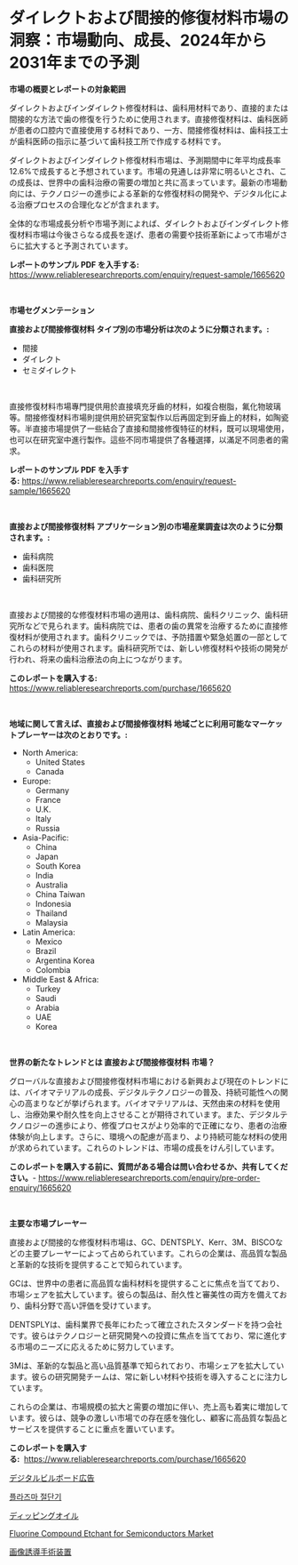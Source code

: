 <p><h1>ダイレクトおよび間接的修復材料市場の洞察：市場動向、成長、2024年から2031年までの予測</h1></p><p><strong>市場の概要とレポートの対象範囲</strong></p>
<p><p>ダイレクトおよびインダイレクト修復材料は、歯科用材料であり、直接的または間接的な方法で歯の修復を行うために使用されます。直接修復材料は、歯科医師が患者の口腔内で直接使用する材料であり、一方、間接修復材料は、歯科技工士が歯科医師の指示に基づいて歯科技工所で作成する材料です。</p><p>ダイレクトおよびインダイレクト修復材料市場は、予測期間中に年平均成長率12.6%で成長すると予想されています。市場の見通しは非常に明るいとされ、この成長は、世界中の歯科治療の需要の増加と共に高まっています。最新の市場動向には、テクノロジーの進歩による革新的な修復材料の開発や、デジタル化による治療プロセスの合理化などが含まれます。</p><p>全体的な市場成長分析や市場予測によれば、ダイレクトおよびインダイレクト修復材料市場は今後さらなる成長を遂げ、患者の需要や技術革新によって市場がさらに拡大すると予測されています。</p></p>
<p><strong>レポートのサンプル PDF を入手する:</strong> <a href="https://www.reliableresearchreports.com/enquiry/request-sample/1665620">https://www.reliableresearchreports.com/enquiry/request-sample/1665620</a></p>
<p>&nbsp;</p>
<p><strong>市場セグメンテーション</strong></p>
<p><strong>直接および間接修復材料 タイプ別の市場分析は次のように分類されます。:</strong></p>
<p><ul><li>間接</li><li>ダイレクト</li><li>セミダイレクト</li></ul></p>
<p>&nbsp;</p>
<p><p>直接修復材料市場專門提供用於直接填充牙齒的材料，如複合樹脂，氟化物玻璃等。間接修復材料市場則提供用於研究室製作以后再固定到牙齒上的材料，如陶瓷等。半直接市場提供了一些結合了直接和間接修復特征的材料，既可以現場使用，也可以在研究室中進行製作。這些不同市場提供了各種選擇，以滿足不同患者的需求。</p></p>
<p><strong>レポートのサンプル PDF を入手する:</strong>&nbsp;<a href="https://www.reliableresearchreports.com/enquiry/request-sample/1665620">https://www.reliableresearchreports.com/enquiry/request-sample/1665620</a></p>
<p>&nbsp;</p>
<p><strong> 直接および間接修復材料 アプリケーション別の市場産業調査は次のように分類されます。:</strong></p>
<p><ul><li>歯科病院</li><li>歯科医院</li><li>歯科研究所</li></ul></p>
<p>&nbsp;</p>
<p><p>直接および間接的な修復材料市場の適用は、歯科病院、歯科クリニック、歯科研究所などで見られます。歯科病院では、患者の歯の異常を治療するために直接修復材料が使用されます。歯科クリニックでは、予防措置や緊急処置の一部としてこれらの材料が使用されます。歯科研究所では、新しい修復材料や技術の開発が行われ、将来の歯科治療法の向上につながります。</p></p>
<p><strong>このレポートを購入する:</strong>&nbsp; <a href="https://www.reliableresearchreports.com/purchase/1665620">https://www.reliableresearchreports.com/purchase/1665620</a></p>
<p>&nbsp;</p>
<p><strong>地域に関して言えば、直接および間接修復材料 地域ごとに利用可能なマーケットプレーヤーは次のとおりです。:</strong></p>
<p><ul>
    <li>
        North America:
        <ul>
            <li>United States</li>
            <li>Canada</li>
        </ul>
    </li>
    <li>
        Europe:
        <ul>
            <li>Germany</li>
            <li>France</li>
            <li>U.K.</li>
            <li>Italy</li>
            <li>Russia</li>
        </ul>
    </li>
    <li>
        Asia-Pacific:
        <ul>
            <li>China</li>
            <li>Japan</li>
            <li>South Korea</li>
            <li>India</li>
            <li>Australia</li>
            <li>China Taiwan</li>
            <li>Indonesia</li>
            <li>Thailand</li>
            <li>Malaysia</li>
        </ul>
    </li>
    <li>
        Latin America:
        <ul>
            <li>Mexico</li>
            <li>Brazil</li>
            <li>Argentina Korea</li>
            <li>Colombia</li>
        </ul>
    </li>
    <li>
        Middle East & Africa:
        <ul>
            <li>Turkey</li>
            <li>Saudi</li>
            <li>Arabia</li>
            <li>UAE</li>
            <li>Korea</li>
        </ul>
    </li>
    </ul></p>
<p>&nbsp;</p>
<p><strong>世界の新たなトレンドとは 直接および間接修復材料 市場？</strong></p>
<p><p>グローバルな直接および間接修復材料市場における新興および現在のトレンドには、バイオマテリアルの成長、デジタルテクノロジーの普及、持続可能性への関心の高まりなどが挙げられます。バイオマテリアルは、天然由来の材料を使用し、治療効果や耐久性を向上させることが期待されています。また、デジタルテクノロジーの進歩により、修復プロセスがより効率的で正確になり、患者の治療体験が向上します。さらに、環境への配慮が高まり、より持続可能な材料の使用が求められています。これらのトレンドは、市場の成長をけん引しています。</p></p>
<p><strong>このレポートを購入する前に、質問がある場合は問い合わせるか、共有してください。</strong>- <a href="https://www.reliableresearchreports.com/enquiry/pre-order-enquiry/1665620">https://www.reliableresearchreports.com/enquiry/pre-order-enquiry/1665620</a></p>
<p>&nbsp;</p>
<p><strong>主要な市場プレーヤー</strong></p>
<p><p>直接および間接的な修復材料市場は、GC、DENTSPLY、Kerr、3M、BISCOなどの主要プレーヤーによって占められています。これらの企業は、高品質な製品と革新的な技術を提供することで知られています。</p><p>GCは、世界中の患者に高品質な歯科材料を提供することに焦点を当てており、市場シェアを拡大しています。彼らの製品は、耐久性と審美性の両方を備えており、歯科分野で高い評価を受けています。</p><p>DENTSPLYは、歯科業界で長年にわたって確立されたスタンダードを持つ会社です。彼らはテクノロジーと研究開発への投資に焦点を当てており、常に進化する市場のニーズに応えるために努力しています。</p><p>3Mは、革新的な製品と高い品質基準で知られており、市場シェアを拡大しています。彼らの研究開発チームは、常に新しい材料や技術を導入することに注力しています。</p><p>これらの企業は、市場規模の拡大と需要の増加に伴い、売上高も着実に増加しています。彼らは、競争の激しい市場での存在感を強化し、顧客に高品質な製品とサービスを提供することに重点を置いています。</p></p>
<p><strong>このレポートを購入する:</strong>&nbsp;&nbsp;<a href="https://www.reliableresearchreports.com/purchase/1665620">https://www.reliableresearchreports.com/purchase/1665620</a></p>
<p><p><a href="https://medium.com/@wadeavis5656202/%E3%83%87%E3%82%B8%E3%82%BF%E3%83%AB%E3%83%93%E3%83%AB%E3%83%9C%E3%83%BC%E3%83%89%E5%BA%83%E5%91%8A%E5%B8%82%E5%A0%B4-%E6%88%90%E5%8A%9F%E3%81%99%E3%82%8B%E3%83%93%E3%82%B8%E3%83%8D%E3%82%B9%E6%88%A6%E7%95%A5%E3%81%AE%E9%8D%B5-2031%E5%B9%B4%E3%81%BE%E3%81%A7%E3%81%AE%E4%BA%88%E6%B8%AC-4d0495a02392">デジタルビルボード広告</a></p><p><a href="https://medium.com/@davionolson1/%ED%94%8C%EB%9D%BC%EC%A6%88%EB%A7%88-%EC%BB%A4%ED%8C%85-%EA%B8%B0%EA%B3%84-%EC%8B%9C%EC%9E%A5-%EC%8B%9C%EC%9E%A5-%EC%A0%90%EC%9C%A0%EC%9C%A8-%EC%8B%9C%EC%9E%A5-%EB%8F%99%ED%96%A5-%EB%B0%8F-%EB%AF%B8%EB%9E%98-%EC%84%B1%EC%9E%A5-%ED%83%90%EC%83%89-b875b00ba4ec">플라즈마 절단기</a></p><p><a href="https://github.com/KaydenJohns1964/Market-Research-Report-List-1/blob/main/669278814849.md">ディッピングオイル</a></p><p><a href="https://github.com/mancsybtousav/Market-Research-Report-List-1/blob/main/fluorine-compound-etchant-for-semiconductors-market.md">Fluorine Compound Etchant for Semiconductors Market</a></p><p><a href="https://medium.com/@lewis15david/%E7%94%BB%E5%83%8F%E3%82%AC%E3%82%A4%E3%83%89%E6%89%8B%E8%A1%93%E8%A3%85%E7%BD%AE%E5%B8%82%E5%A0%B4%E5%B1%95%E6%9C%9B-%E7%94%A3%E6%A5%AD%E6%A6%82%E8%A6%81%E3%81%A8%E4%BA%88%E6%B8%AC-2024%E5%B9%B4%E3%81%8B%E3%82%892031%E5%B9%B4-989a818a5056">画像誘導手術装置</a></p></p>